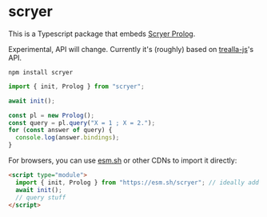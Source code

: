 # scryer

This is a Typescript package that embeds [Scryer Prolog](https://github.com/mthom/scryer-prolog).

Experimental, API will change. Currently it's (roughly) based on [trealla-js](https://github.com/guregu/trealla-js)'s API.

```
npm install scryer
```

```typescript
import { init, Prolog } from "scryer";

await init();

const pl = new Prolog();
const query = pl.query("X = 1 ; X = 2.");
for (const answer of query) {
  console.log(answer.bindings);
}
```

For browsers, you can use [esm.sh](https://esm.sh) or other CDNs to import it directly:

```html
<script type="module">
  import { init, Prolog } from "https://esm.sh/scryer"; // ideally add version info to the URL, e.g. scryer@0.1.0
  await init();
  // query stuff
</script>
```
